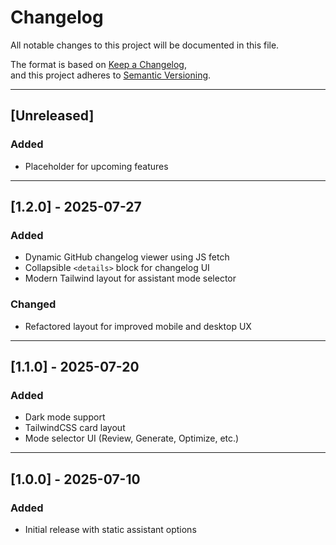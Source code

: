 # Changelog

All notable changes to this project will be documented in this file.

The format is based on [Keep a Changelog](https://keepachangelog.com/en/1.0.0/),  
and this project adheres to [Semantic Versioning](https://semver.org/).

---

## [Unreleased]

### Added

- Placeholder for upcoming features

---

## [1.2.0] - 2025-07-27

### Added

- Dynamic GitHub changelog viewer using JS fetch
- Collapsible `<details>` block for changelog UI
- Modern Tailwind layout for assistant mode selector

### Changed

- Refactored layout for improved mobile and desktop UX

---

## [1.1.0] - 2025-07-20

### Added

- Dark mode support
- TailwindCSS card layout
- Mode selector UI (Review, Generate, Optimize, etc.)

---

## [1.0.0] - 2025-07-10

### Added

- Initial release with static assistant options
